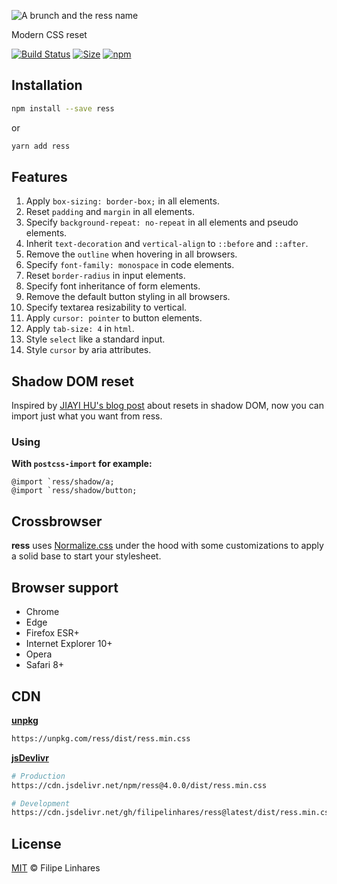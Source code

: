 ![A brunch and the ress name](https://i.imgur.com/NHz9ef3.png)

Modern CSS reset

[![Build Status](https://travis-ci.org/filipelinhares/ress.svg?branch=master)](https://travis-ci.org/filipelinhares/ress) [![Size](https://img.shields.io/bundlephobia/min/ress?color=orange)](https://github.com/filipelinhares/ress/blob/master/dist/ress.min.css) [![npm](https://img.shields.io/npm/v/ress.svg)](https://npmjs.com/ress)

## Installation

```sh
npm install --save ress
```

or

```sh
yarn add ress
```

## Features

1. Apply `box-sizing: border-box;` in all elements.
2. Reset `padding` and `margin` in all elements.
3. Specify `background-repeat: no-repeat` in all elements and pseudo elements.
4. Inherit `text-decoration` and `vertical-align` to `::before` and `::after`.
5. Remove the `outline` when hovering in all browsers.
6. Specify `font-family: monospace` in code elements.
7. Reset `border-radius` in input elements.
8. Specify font inheritance of form elements.
9. Remove the default button styling in all browsers.
10. Specify textarea resizability to vertical.
11. Apply `cursor: pointer` to button elements.
12. Apply `tab-size: 4` in `html`.
13. Style `select` like a standard input.
14. Style `cursor` by aria attributes.

## Shadow DOM reset
Inspired by [JIAYI HU's blog post](https://blog.jiayihu.net/css-resets-in-shadow-dom/) about resets in shadow DOM, now you can import just what you want from ress.

### Using

**With `postcss-import` for example:**
```
@import `ress/shadow/a;
@import `ress/shadow/button;
```

## Crossbrowser

**ress** uses [Normalize.css](https://github.com/necolas/normalize.css) under the hood with some customizations to apply a solid base to start your stylesheet.

## Browser support

- Chrome
- Edge
- Firefox ESR+
- Internet Explorer 10+
- Opera
- Safari 8+

## CDN

[**unpkg**](https://unpkg.com)

```sh
https://unpkg.com/ress/dist/ress.min.css
```

[**jsDevlivr**](https://www.jsdelivr.com/)

```sh
# Production
https://cdn.jsdelivr.net/npm/ress@4.0.0/dist/ress.min.css

# Development
https://cdn.jsdelivr.net/gh/filipelinhares/ress@latest/dist/ress.min.css
```

## License

[MIT](LICENSE.md) © Filipe Linhares
